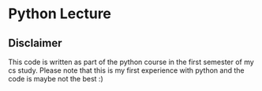 # Python Lecture

## Disclaimer

This code is written as part of the python course in the first semester of my cs study. Please
note that this is my first experience with python and the code is maybe not the best :)

